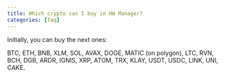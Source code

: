 ```yaml
---
title: Which crypto can I buy in HW Manager?
categories: [faq]
---
```


Initially, you can buy the next ones: 

BTC, ETH, BNB, XLM, SOL, AVAX, DOGE, MATIC (on polygon), LTC, RVN, BCH, DGB, ARDR, IGNIS, XRP, ATOM, TRX, KLAY, USDT, USDC, LINK, UNI, CAKE.
